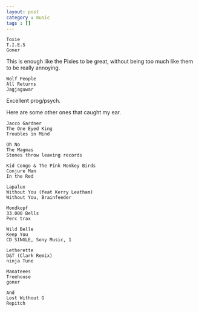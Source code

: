 ```yaml
---
layout: post
category : music
tags : []
---
```


    Toxie
    T.I.E.S
    Goner

This is enough like the Pixies to be great, without being too much like them to be really annoying.

    Wolf People
    All Returns
    Jagjaguwar

Excellent prog/psych.

Here are some other ones that caught my ear.

    Jacco Gardner
    The One Eyed King
    Troubles in Mind

    Oh No
    The Magmas
    Stones throw leaving records

    Kid Congo & The Pink Monkey Birds
    Conjure Man
    In the Red

    Lapalux
    Without You (feat Kerry Leatham)
    Without You, Brainfeeder

    Mondkopf
    33.000 Bells
    Perc trax

    Wild Belle
    Keep You
    CD SINGLE, Sony Music, 1

    Letherette
    D&T (Clark Remix)
    ninja Tune

    Manateees
    Treehouse
    goner

    And
    Lost Without G
    Repitch
